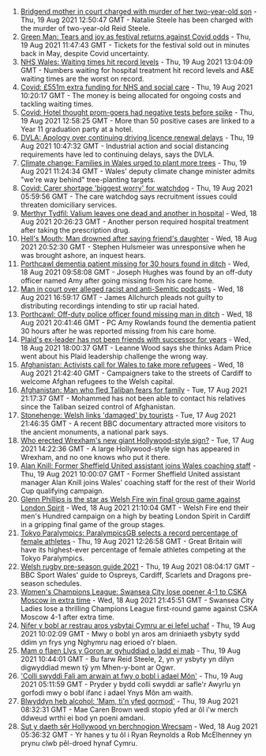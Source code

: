 1. [Bridgend mother in court charged with murder of her two-year-old son](https://www.bbc.co.uk/news/uk-wales-58260646) - Thu, 19 Aug 2021 12:50:47 GMT - Natalie Steele has been charged with the murder of two-year-old Reid Steele.
2. [Green Man: Tears and joy as festival returns against Covid odds](https://www.bbc.co.uk/news/uk-wales-58267969) - Thu, 19 Aug 2021 11:47:43 GMT - Tickets for the festival sold out in minutes back in May, despite Covid uncertainty.
3. [NHS Wales: Waiting times hit record levels](https://www.bbc.co.uk/news/uk-wales-58267774) - Thu, 19 Aug 2021 13:04:09 GMT - Numbers waiting for hospital treatment hit record levels and A&E waiting times are the worst on record.
4. [Covid: £551m extra funding for NHS and social care](https://www.bbc.co.uk/news/uk-wales-58259638) - Thu, 19 Aug 2021 10:20:17 GMT - The money is being allocated for ongoing costs and tackling waiting times.
5. [Covid: Hotel thought prom-goers had negative tests before spike](https://www.bbc.co.uk/news/uk-wales-58269876) - Thu, 19 Aug 2021 12:58:25 GMT - More than 50 positive cases are linked to a Year 11 graduation party at a hotel.
6. [DVLA: Apology over continuing driving licence renewal delays](https://www.bbc.co.uk/news/uk-wales-58266532) - Thu, 19 Aug 2021 10:47:32 GMT - Industrial action and social distancing requirements have led to continuing delays, says the DVLA.
7. [Climate change: Families in Wales urged to plant more trees](https://www.bbc.co.uk/news/uk-wales-58259637) - Thu, 19 Aug 2021 11:24:34 GMT - Wales' deputy climate change minister admits "we're way behind" tree-planting targets.
8. [Covid: Carer shortage 'biggest worry' for watchdog](https://www.bbc.co.uk/news/uk-wales-58259636) - Thu, 19 Aug 2021 05:59:56 GMT - The care watchdog says recruitment issues could threaten domiciliary services.
9. [Merthyr Tydfil: Valium leaves one dead and another in hospital](https://www.bbc.co.uk/news/uk-wales-58262827) - Wed, 18 Aug 2021 20:26:23 GMT - Another person required hospital treatment after taking the prescription drug.
10. [Hell's Mouth: Man drowned after saving friend's daughter](https://www.bbc.co.uk/news/uk-wales-58263956) - Wed, 18 Aug 2021 20:52:30 GMT - Stephen Hulsmeier was unresponsive when he was brought ashore, an inquest hears.
11. [Porthcawl dementia patient missing for 30 hours found in ditch](https://www.bbc.co.uk/news/uk-wales-58254835) - Wed, 18 Aug 2021 09:58:08 GMT - Joseph Hughes was found by an off-duty officer named Amy after going missing from his care home.
12. [Man in court over alleged racist and anti-Semitic podcasts](https://www.bbc.co.uk/news/uk-wales-58259556) - Wed, 18 Aug 2021 16:59:17 GMT - James Allchurch pleads not guilty to distributing recordings intending to stir up racial hated.
13. [Porthcawl: Off-duty police officer found missing man in ditch](https://www.bbc.co.uk/news/uk-wales-58262831) - Wed, 18 Aug 2021 20:41:46 GMT - PC Amy Rowlands found the dementia patient 30 hours after he was reported missing from his care home.
14. [Plaid's ex-leader has not been friends with successor for years](https://www.bbc.co.uk/news/uk-wales-politics-58259557) - Wed, 18 Aug 2021 18:00:37 GMT - Leanne Wood says she thinks Adam Price went about his Plaid leadership challenge the wrong way.
15. [Afghanistan: Activists call for Wales to take more refugees](https://www.bbc.co.uk/news/uk-wales-58263960) - Wed, 18 Aug 2021 21:42:40 GMT - Campaigners take to the streets of Cardiff to welcome Afghan refugees to the Welsh capital.
16. [Afghanistan: Man who fled Taliban fears for family](https://www.bbc.co.uk/news/uk-wales-58248562) - Tue, 17 Aug 2021 21:17:37 GMT - Mohammed has not been able to contact his relatives since the Taliban seized control of Afghanistan.
17. [Stonehenge: Welsh links 'damaged' by tourists](https://www.bbc.co.uk/news/uk-wales-58250138) - Tue, 17 Aug 2021 21:46:35 GMT - A recent BBC documentary attracted more visitors to the ancient monuments, a national park says.
18. [Who erected Wrexham's new giant Hollywood-style sign?](https://www.bbc.co.uk/news/uk-wales-58248494) - Tue, 17 Aug 2021 14:22:36 GMT - A large Hollywood-style sign has appeared in Wrexham, and no one knows who put it there.
19. [Alan Knill: Former Sheffield United assistant joins Wales coaching staff](https://www.bbc.co.uk/sport/football/58268793) - Thu, 19 Aug 2021 10:00:07 GMT - Former Sheffield United assistant manager Alan Knill joins Wales' coaching staff for the rest of their World Cup qualifying campaign.
20. [Glenn Phillips is the star as Welsh Fire win final group game against London Spirit](https://www.bbc.co.uk/sport/cricket/58259480) - Wed, 18 Aug 2021 21:10:04 GMT - Welsh Fire end their men's Hundred campaign on a high by beating London Spirit in Cardiff in a gripping final game of the group stages.
21. [Tokyo Paralympics: ParalympicsGB selects a record percentage of female athletes](https://www.bbc.co.uk/sport/disability-sport/58270933) - Thu, 19 Aug 2021 12:26:58 GMT - Great Britain will have its highest-ever percentage of female athletes competing at the Tokyo Paralympics.
22. [Welsh rugby pre-season guide 2021](https://www.bbc.co.uk/sport/rugby-union/58244328) - Thu, 19 Aug 2021 08:04:17 GMT - BBC Sport Wales' guide to Ospreys, Cardiff, Scarlets and Dragons pre-season schedules.
23. [Women's Champions League: Swansea City lose opener 4-1 to CSKA Moscow in extra time](https://www.bbc.co.uk/sport/football/58236559) - Wed, 18 Aug 2021 21:45:51 GMT - Swansea City Ladies lose a thrilling Champions League first-round game against CSKA Moscow 4-1 after extra time.
24. [Nifer y bobl ar restrau aros ysbytai Cymru ar ei lefel uchaf](https://www.bbc.co.uk/newyddion/58268281) - Thu, 19 Aug 2021 10:02:09 GMT - Mwy o bobl yn aros am driniaeth ysbyty sydd ddim yn frys yng Nghymru nag erioed o'r blaen.
25. [Mam o flaen Llys y Goron ar gyhuddiad o ladd ei mab](https://www.bbc.co.uk/newyddion/58269407) - Thu, 19 Aug 2021 10:44:01 GMT - Bu farw Reid Steele, 2, yn yr ysbyty yn dilyn digwyddiad mewn tŷ ym Mhen-y-bont ar Ogwr.
26. ['Colli swyddi Fali am arwain at fwy o bobl i adael Môn'](https://www.bbc.co.uk/newyddion/58262456) - Thu, 19 Aug 2021 05:11:59 GMT - Pryder y bydd colli swyddi ar safle'r Awyrlu yn gorfodi mwy o bobl ifanc i adael Ynys Môn am waith.
27. [Blwyddyn heb alcohol: 'Mam, ti'n yfed gormod'](https://www.bbc.co.uk/newyddion/58147057) - Thu, 19 Aug 2021 08:32:31 GMT - Mae Caren Brown wedi stopio yfed ar ôl i'w merch ddweud wrthi ei bod yn poeni amdani.
28. [Sut y daeth sêr Hollywood yn berchnogion Wrecsam](https://www.bbc.co.uk/newyddion/58186778) - Wed, 18 Aug 2021 05:36:32 GMT - Yr hanes y tu ôl i Ryan Reynolds a Rob McElhenney yn prynu clwb pêl-droed hynaf Cymru.
